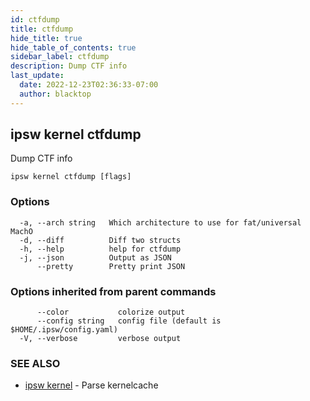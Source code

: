 ```yaml
---
id: ctfdump
title: ctfdump
hide_title: true
hide_table_of_contents: true
sidebar_label: ctfdump
description: Dump CTF info
last_update:
  date: 2022-12-23T02:36:33-07:00
  author: blacktop
---
```

## ipsw kernel ctfdump

Dump CTF info

```
ipsw kernel ctfdump [flags]
```

### Options

```
  -a, --arch string   Which architecture to use for fat/universal MachO
  -d, --diff          Diff two structs
  -h, --help          help for ctfdump
  -j, --json          Output as JSON
      --pretty        Pretty print JSON
```

### Options inherited from parent commands

```
      --color           colorize output
      --config string   config file (default is $HOME/.ipsw/config.yaml)
  -V, --verbose         verbose output
```

### SEE ALSO

* [ipsw kernel](/docs/cli/ipsw/kernel)	 - Parse kernelcache

